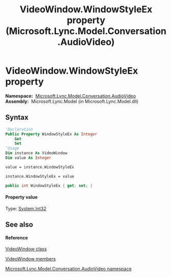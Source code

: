 ﻿---
title: VideoWindow.WindowStyleEx property  (Microsoft.Lync.Model.Conversation.AudioVideo)
TOCTitle: 'WindowStyleEx property '
ms:assetid: P:Microsoft.Lync.Model.Conversation.AudioVideo.VideoWindow.WindowStyleEx_DI_3_UC_OCS14MrefLyncWPF
ms:mtpsurl: https://msdn.microsoft.com/en-us/library/microsoft.lync.model.conversation.audiovideo.videowindow.windowstyleex_di_3_uc_ocs14mreflyncwpf(v=office.15)
ms:contentKeyID: 48597129
ms.date: 07/28/2014
mtps_version: v=office.15
f1_keywords:
- Microsoft.Lync.Model.Conversation.AudioVideo.VideoWindow.WindowStyleEx
dev_langs:
- CSharp
- JScript
- VB
- other
---

# VideoWindow.WindowStyleEx property

**Namespace:**  [Microsoft.Lync.Model.Conversation.AudioVideo](microsoft-lync-model-conversation-audiovideo-namespace_2.md)  
**Assembly:**  Microsoft.Lync.Model (in Microsoft.Lync.Model.dll)

## Syntax

``` vb
'Declaration
Public Property WindowStyleEx As Integer
    Get
    Set
'Usage
Dim instance As VideoWindow
Dim value As Integer

value = instance.WindowStyleEx

instance.WindowStyleEx = value
```

``` csharp
public int WindowStyleEx { get; set; }
```

#### Property value

Type: [System.Int32](http://msdn2.microsoft.com/en-us/library/td2s409d)  

## See also

#### Reference

[VideoWindow class](videowindow-class-microsoft-lync-model-conversation-audiovideo_2.md)

[VideoWindow members](videowindow-members-microsoft-lync-model-conversation-audiovideo_2.md)

[Microsoft.Lync.Model.Conversation.AudioVideo namespace](microsoft-lync-model-conversation-audiovideo-namespace_2.md)

